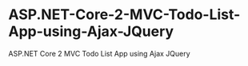 # ASP.NET-Core-2-MVC-Todo-List-App-using-Ajax-JQuery
ASP.NET Core 2 MVC Todo List App using Ajax JQuery
